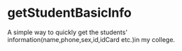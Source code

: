 # getStudentBasicInfo
A simple way to quickly get the students' information(name,phone,sex,id,idCard etc.)in my college.
